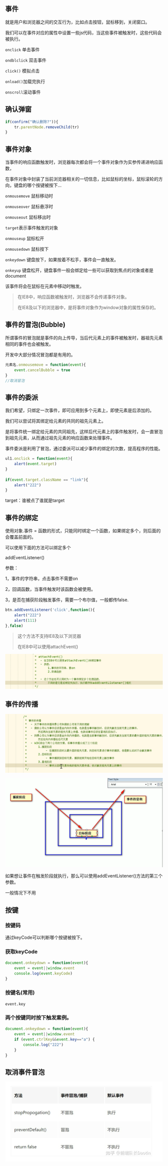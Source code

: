 ## 事件

就是用户和浏览器之间的交互行为，比如点击按钮，鼠标移到，关闭窗口。

我们可以在事件对应的属性中设置一些js代码，当这些事件被触发时，这些代码会被执行。

`onclick` 单击事件

`ondblclick` 双击事件

`click()` 模拟点击

`onload()`加载完执行

`onscroll`滚动事件

## 确认弹窗

```JavaScript
if(confirm("确认删除?")){
    tr.parentNode.removeChild(tr)
}
```

## 事件对象

当事件的响应函数触发时，浏览器每次都会将一个事件对象作为实参传递进响应函数，

在事件对象中封装了当前浏览器相关的一切信息，比如鼠标的坐标，鼠标滚轮的方向，键盘的哪个按键被按下...

`onmousemove` 鼠标移动时

`onmouseover` 鼠标悬浮时

`onmouseout` 鼠标移出时

`target`表示事件触发的对象

`onmouseup` 鼠标松开

`onmousedown` 鼠标按下

`onkeydown` 键盘按下，如果按着不松手，事件会一直触发。

`onkeyup` 键盘松开，键盘事件一般会绑定给一些可以获取到焦点的对象或者是document

该事件将会在鼠标在元素中移动时触发。

> 在IE8中，响应函数被触发时，浏览器不会传递事件对象。
>
> 在IE8及以下的浏览器中，是将事件对象作为window对象的属性保存的。

## 事件的冒泡(Bubble)

所谓事件的冒泡就是事件的向上传导，当后代元素上的事件被触发时，器祖先元素相同的事件也会被触发。

开发中大部分情况冒泡都是有用的。



```JavaScript
元素名.onmousemove = function(event){
	event.cancelBubble = true
}
//取消冒泡
```

## 事件的委派

我们希望，只绑定一次事件，即可应用到多个元素上，即使元素是后添加的。

我们可以尝试将其绑定给元素的共同的祖先元素上。

是将事件统一绑定给元素的共同祖先，这样后代元素上的事件触发时，会一直冒泡到祖先元素，从而通过祖先元素的响应函数来处理事件。

事件委派是利用了冒泡，通过委派可以减少事件的绑定的次数，提高程序的性能。

```JavaScript
ul1.onclick = function(event){
	alert(event.target)
}

if(event.target.className == "link"){
	alert("222")
}
```

target：谁被点了谁就是target

## 事件的绑定

使用对象.事件 = 函数的形式，只能同时绑定一个函数，如果绑定多个，则后面的会覆盖前面的。

可以使用下面的方法可以绑定多个

addEventListener()

参数：

1，事件的字符串，点击事件不需要on

2，回调函数，当事件触发时该函数会被使用。

3，是否在捕获阶段触发事件，需要一个布尔值，一般都传false.

```javascript
btn.addEventListener('click',function(){
	alert("222")
	alert(111)
},false)
```

> 这个方法不支持IE8及以下浏览器
>
> 在IE8中可以使用attachEvent()



![image-20220411145249999](images/image-20220411145249999-16496599714681.png)

## 事件的传播

![image-20220411150906421](images/image-20220411150906421-16496609482322.png)

![image-20220411150944173](images/image-20220411150944173-16496609853153.png)

如果想让事件在触发阶段就执行，那么可以使用addEventListener()方法的第三个参数。

一般情况下不用

## 按键

### 按键码

通过keyCode可以判断哪个按键被按下。

### 获取keyCode

```JavaScript
document.onkeydown = function(event){
	event = event||window.event
	console.log(event.keyCode)
}
```

### 按键名(常用)

`event.key`

### 两个按键同时按下触发案例。

```JavaScript
document.onkeydown = function(event){
	event = event||window.event
	if (event.ctrlKey&&event.key=="a") {
		console.log("222")
	}
}
```

## 取消事件冒泡

![image-20221203154827556](images/image-20221203154827556.png)
